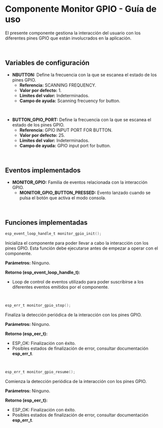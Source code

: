 # Componente Monitor GPIO - Guía de uso

El presente componente gestiona la interacción del usuario con los diferentes pines GPIO que están involucrados en la aplicación.


<br /> 

## Variables de configuración

 - **NBUTTON:** Define la frecuencia con la que se escanea el estado de los pines GPIO.
    - **Referencia:** SCANNING FREQUENCY.
    - **Valor por defecto:** 1.
    - **Límites del valor:** Indeterminados.
    - **Campo de ayuda:** Scanning frecuency for button.

<br />

 - **BUTTON_GPIO_PORT:** Define la frecuencia con la que se escanea el estado de los pines GPIO.
    - **Referencia:** GPIO INPUT PORT FOR BUTTON.
    - **Valor por defecto:** 25.
    - **Límites del valor:** Indeterminados.
    - **Campo de ayuda:** GPIO input port for button.
    
<br />



## Eventos implementados

 - **MONITOR_GPIO:** Familia de eventos relacionada con la interacción GPIO.
    - **MONITOR_GPIO_BUTTON_PRESSED:** Evento lanzado cuando se pulsa el botón que activa el modo consola.


<br />

## Funciones implementadas
```C
esp_event_loop_handle_t monitor_gpio_init();
```
Inicializa el componente para poder llevar a cabo la interacción con los pines GPIO. Esta función debe ejecutarse antes de empezar a operar con el componente.

**Parámetros:** Ninguno.

**Retorno (esp_event_loop_handle_t):** 
 - Loop de control de eventos utilizado para poder suscribirse a los diferentes eventos emitidos por el componente.



<br />

```C
esp_err_t monitor_gpio_stop();
```
Finaliza la detección periódica de la interacción con los pines GPIO.

**Parámetros:** Ninguno.

**Retorno (esp_eer_t):**
 - ESP_OK: Finalización con éxito.
 - Posibles estados de finalización de error, consultar documentación **esp_err_t**.




<br />

```C
esp_err_t monitor_gpio_resume();
```
Comienza la detección periódica de la interacción con los pines GPIO.

**Parámetros:** Ninguno.

**Retorno (esp_eer_t):**
 - ESP_OK: Finalización con éxito.
 - Posibles estados de finalización de error, consultar documentación **esp_err_t**.



<br />